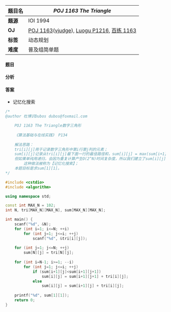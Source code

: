 |题目名|*POJ 1163 The Triangle*|  
|---|---|  
|**题源**|IOI 1994|  
|**OJ**|[POJ 1163](http://poj.org/problem?id=1163)([vjudge](https://vjudge.net/problem/POJ-1163)), [Luogu P1216](https://www.luogu.org/problem/show?pid=P1216), [百练 1163](http://bailian.openjudge.cn/practice/1163/)|  
|**标签**|动态规划|  
|**难度**|普及组简单题|  

#### 题目
#### 分析 
#### 答案
* 记忆化搜索
```cpp
/* 	
@author 杜博识Dubos dubos@foxmail.com

	POJ 1163 The Triangle数字三角形
	
	《算法基础与在线实践》 P134 
	
	解法思路：
	tri[i][j]用于记录数字三角形中第i行第j列的元素； 
	sum[i][j]记录从tri[i][j]最下面一行的最佳路径和，sum[i][j] = max(sum[i+1][j]+tri[i][j], sum[i+1][j+1]+tri[i][j])；
	但如果单纯用递归，会因为重复计算产生O(2^N)时间复杂度，所以我们建立了sum[i][j]数组来存储每次计算的结果，从而将复杂度降至O(N^2)，
		这种做法被称为【记忆化搜索】；
	本题目标是求sum[1][1]。
*/

#include <cstdio>
#include <algorithm>

using namespace std;

const int MAX_N = 102;
int N, tri[MAX_N][MAX_N], sum[MAX_N][MAX_N];

int main() {
	scanf("%d", &N);
	for (int i=1; i<=N; ++i)
		for (int j=1; j<=i; ++j)
			scanf("%d", &tri[i][j]);
		
	for (int j=1; j<=N; ++j)
		sum[N][j] = tri[N][j];
	
	for (int i=N-1; i>=1; --i)
		for (int j=1; j<=i; ++j)
			if (sum[i+1][j]<sum[i+1][j+1])
				sum[i][j] = sum[i+1][j+1] + tri[i][j];
			else
				sum[i][j] = sum[i+1][j] + tri[i][j];
	
	printf("%d", sum[1][1]);
	return 0;
}

```
